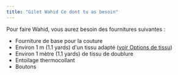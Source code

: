 ```yaml
---
title: "Gilet Wahid Ce dont tu as besoin"
---
```


Pour faire Wahid, vous aurez besoin des fournitures suivantes :

- Fourniture de base pour la couture
- Environ 1 m (1.1 yards) d'un tissu adapté ([voir Options de tissu](/docs/patterns/wahid/fabric))
- Environ 1 mètre (1.1 yards) de tissu de doublure
- Entoilage thermocollant
- Boutons
